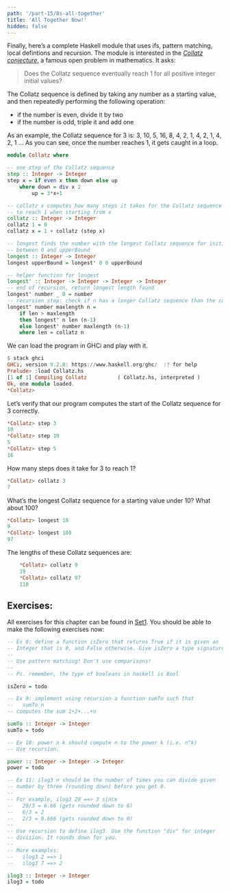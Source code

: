 ```yaml
---
path: '/part-15/8s-all-together'
title: 'All Together Now!'
hidden: false
---
```



Finally, here’s a complete Haskell module that uses ifs, pattern matching, local defintions and recursion. The module is interested in the [_Collatz conjecture_](https://en.wikipedia.org/wiki/Collatz_conjecture), a famous open problem in mathematics. It asks:

> Does the Collatz sequence eventually reach 1 for all positive integer initial values?

The Collatz sequence is defined by taking any number as a starting value, and then repeatedly performing the following operation:

*   if the number is even, divide it by two
*   if the number is odd, triple it and add one

As an example, the Collatz sequence for 3 is: 3, 10, 5, 16, 8, 4, 2, 1, 4, 2, 1, 4, 2, 1 … As you can see, once the number reaches 1, it gets caught in a loop.
```Haskell
module Collatz where

-- one step of the Collatz sequence
step :: Integer -> Integer
step x = if even x then down else up
    where down = div x 2
        up = 3*x+1

-- collatz x computes how many steps it takes for the Collatz sequence
-- to reach 1 when starting from x
collatz :: Integer -> Integer
collatz 1 = 0
collatz x = 1 + collatz (step x)

-- longest finds the number with the longest Collatz sequence for initial values
-- between 0 and upperBound
longest :: Integer -> Integer
longest upperBound = longest' 0 0 upperBound

-- helper function for longest
longest' :: Integer -> Integer -> Integer -> Integer
-- end of recursion, return longest length found
longest' number _ 0 = number
-- recursion step: check if n has a longer Collatz sequence than the current known longest
longest' number maxlength n =
    if len > maxlength
    then longest' n len (n-1)
    else longest' number maxlength (n-1)
    where len = collatz n
```

We can load the program in GHCi and play with it.

```Haskell
$ stack ghci
GHCi, version 9.2.8: https://www.haskell.org/ghc/  :? for help
Prelude> :load Collatz.hs
[1 of 1] Compiling Collatz          ( Collatz.hs, interpreted )
Ok, one module loaded.
*Collatz>
```

Let’s verify that our program computes the start of the Collatz sequence for 3 correctly.

```Haskell
*Collatz> step 3
10
*Collatz> step 10
5
*Collatz> step 5
16
```

How many steps does it take for 3 to reach 1?

```Haskell
*Collatz> collatz 3
7
```

What’s the longest Collatz sequence for a starting value under 10? What about 100?

```Haskell
*Collatz> longest 10
9
*Collatz> longest 100
97
```

The lengths of these Collatz sequences are:

```Haskell
    *Collatz> collatz 9
    19
    *Collatz> collatz 97
    118
```


## Exercises:

All exercises for this chapter can be found in [Set1](https://github.com/moocfi/haskell-mooc/blob/master/exercises/Set1.hs). You should be able to make the following exercises now:

<text-box variant='exercise' name="Exercise 1.8">

```Haskell
-- Ex 8: define a function isZero that returns True if it is given an
-- Integer that is 0, and False otherwise. Give isZero a type signature.
--
-- Use pattern matching! Don't use comparisons!
--
-- Ps. remember, the type of booleans in haskell is Bool

isZero = todo
```

</text-box>


<text-box variant='exercise' name="Exercise 1.9">

```Haskell
-- Ex 9: implement using recursion a function sumTo such that
--   sumTo n
-- computes the sum 1+2+...+n

sumTo :: Integer -> Integer
sumTo = todo
```

</text-box>

<text-box variant='exercise' name="Exercise 1.10">

```Haskell
-- Ex 10: power n k should compute n to the power k (i.e. n^k)
-- Use recursion.

power :: Integer -> Integer -> Integer
power = todo
```

</text-box>

<text-box variant='exercise' name="Exercise 1.11">

```Haskell
-- Ex 11: ilog3 n should be the number of times you can divide given
-- number by three (rounding down) before you get 0.
--
-- For example, ilog3 20 ==> 3 since
--   20/3 = 6.66 (gets rounded down to 6)
--   6/3 = 2
--   2/3 = 0.666 (gets rounded down to 0)
--
-- Use recursion to define ilog3. Use the function "div" for integer
-- division. It rounds down for you.
--
-- More examples:
--   ilog3 2 ==> 1
--   ilog3 7 ==> 2

ilog3 :: Integer -> Integer
ilog3 = todo

```

</text-box>
